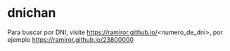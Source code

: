 # dnichan

Para buscar por DNI, visite https://ramiror.github.io/<numero_de_dni>, por ejemplo https://ramiror.github.io/23800000